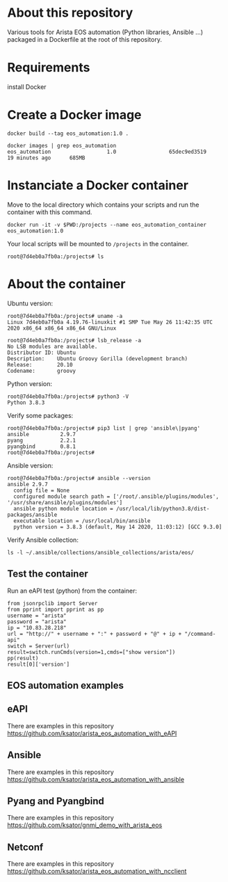 #  About this repository 

Various tools for Arista EOS automation (Python libraries, Ansible ...) packaged in a Dockerfile at the root of this repository.

# Requirements 

install Docker

# Create a Docker image

```
docker build --tag eos_automation:1.0 .
```
```
docker images | grep eos_automation
eos_automation                  1.0                 65dec9ed3519        19 minutes ago      685MB
```

# Instanciate a Docker container 

Move to the local directory which contains your scripts and run the container with this command.
```
docker run -it -v $PWD:/projects --name eos_automation_container eos_automation:1.0       
```
Your local scripts will be mounted to `/projects` in the container.
```
root@7d4eb0a7fb0a:/projects# ls
```

# About the container 

Ubuntu version: 
```
root@7d4eb0a7fb0a:/projects# uname -a
Linux 7d4eb0a7fb0a 4.19.76-linuxkit #1 SMP Tue May 26 11:42:35 UTC 2020 x86_64 x86_64 x86_64 GNU/Linux
```
```
root@7d4eb0a7fb0a:/projects# lsb_release -a
No LSB modules are available.
Distributor ID: Ubuntu
Description:    Ubuntu Groovy Gorilla (development branch)
Release:        20.10
Codename:       groovy
```

Python version:
```
root@7d4eb0a7fb0a:/projects# python3 -V
Python 3.8.3
```

Verify some packages: 
```
root@7d4eb0a7fb0a:/projects# pip3 list | grep 'ansible\|pyang'
ansible          2.9.7
pyang            2.2.1
pyangbind        0.8.1
root@7d4eb0a7fb0a:/projects# 
```

Ansible version: 
```
root@7d4eb0a7fb0a:/projects# ansible --version
ansible 2.9.7
  config file = None
  configured module search path = ['/root/.ansible/plugins/modules', '/usr/share/ansible/plugins/modules']
  ansible python module location = /usr/local/lib/python3.8/dist-packages/ansible
  executable location = /usr/local/bin/ansible
  python version = 3.8.3 (default, May 14 2020, 11:03:12) [GCC 9.3.0]
```

Verify Ansible collection: 
```
ls -l ~/.ansible/collections/ansible_collections/arista/eos/
```


## Test the container 

Run an eAPI test (python) from the container:  

```
from jsonrpclib import Server
from pprint import pprint as pp
username = "arista"
password = "arista"
ip = "10.83.28.218"
url = "http://" + username + ":" + password + "@" + ip + "/command-api"
switch = Server(url)
result=switch.runCmds(version=1,cmds=["show version"])
pp(result) 
result[0]['version']
```

## EOS automation examples 

## eAPI 

There are examples in this repository https://github.com/ksator/arista_eos_automation_with_eAPI 

## Ansible 

There are examples in this repository https://github.com/ksator/arista_eos_automation_with_ansible

## Pyang and Pyangbind 

There are examples in this repository https://github.com/ksator/gnmi_demo_with_arista_eos

## Netconf 

There are examples in this repository https://github.com/ksator/arista_eos_automation_with_ncclient 
